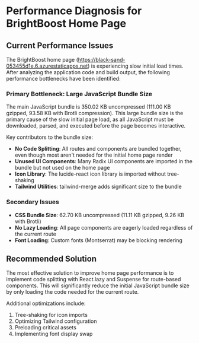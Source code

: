 # Performance Diagnosis for BrightBoost Home Page

## Current Performance Issues

The BrightBoost home page (https://black-sand-053455d1e.6.azurestaticapps.net) is experiencing slow initial load times. After analyzing the application code and build output, the following performance bottlenecks have been identified:

### Primary Bottleneck: Large JavaScript Bundle Size

The main JavaScript bundle is 350.02 KB uncompressed (111.00 KB gzipped, 93.58 KB with Brotli compression). This large bundle size is the primary cause of the slow initial page load, as all JavaScript must be downloaded, parsed, and executed before the page becomes interactive.

Key contributors to the bundle size:
- **No Code Splitting**: All routes and components are bundled together, even though most aren't needed for the initial home page render
- **Unused UI Components**: Many Radix UI components are imported in the bundle but not used on the home page
- **Icon Library**: The lucide-react icon library is imported without tree-shaking
- **Tailwind Utilities**: tailwind-merge adds significant size to the bundle

### Secondary Issues

- **CSS Bundle Size**: 62.70 KB uncompressed (11.11 KB gzipped, 9.26 KB with Brotli)
- **No Lazy Loading**: All page components are eagerly loaded regardless of the current route
- **Font Loading**: Custom fonts (Montserrat) may be blocking rendering

## Recommended Solution

The most effective solution to improve home page performance is to implement code splitting with React.lazy and Suspense for route-based components. This will significantly reduce the initial JavaScript bundle size by only loading the code needed for the current route.

Additional optimizations include:
1. Tree-shaking for icon imports
2. Optimizing Tailwind configuration
3. Preloading critical assets
4. Implementing font display swap
